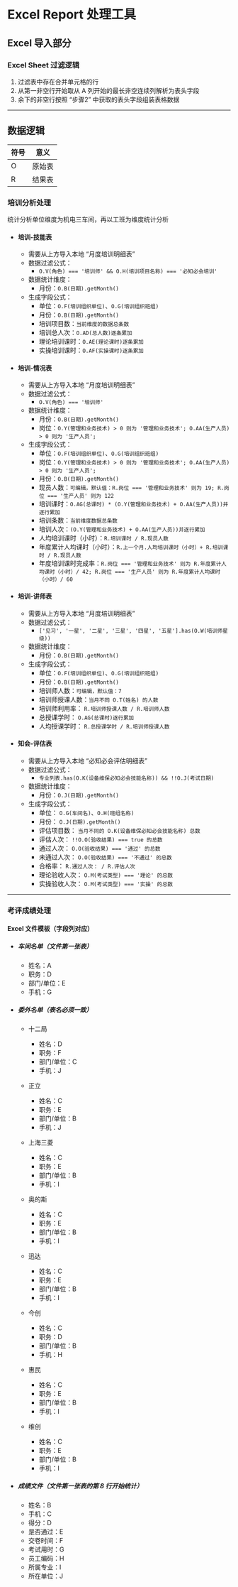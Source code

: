 # Excel Report 处理工具
## Excel 导入部分
### Excel Sheet 过滤逻辑
  1. 过滤表中存在合并单元格的行
  2. 从第一非空行开始取从 A 列开始的最长非空连续列解析为表头字段
  3. 余下的非空行按照 “步骤2” 中获取的表头字段组装表格数据


---
## 数据逻辑
|符号|意义|
|---|---|
|O  |原始表|
|R  |结果表|
### 培训分析处理
统计分析单位维度为机电三车间，再以工班为维度统计分析
  - #### 培训-技能表
    - 需要从上方导入本地 “月度培训明细表”
    - 数据过滤公式：
      - `O.V(角色) === '培训师' && O.H(培训项目名称) === '必知必会培训'`
    - 数据统计维度：
      - 月份：`O.B(日期).getMonth()`
    - 生成字段公式：
      - 单位：`O.F(培训组织单位)`、`O.G(培训组织班组)`
      - 月份：`O.B(日期).getMonth()`
      - 培训项目数：`当前维度的数据总条数`
      - 培训总人次：`O.AD(总人数)逐条累加`
      - 理论培训课时：`O.AE(理论课时)逐条累加`
      - 实操培训课时：`O.AF(实操课时)逐条累加`

  - #### 培训-情况表
    - 需要从上方导入本地 “月度培训明细表”
    - 数据过滤公式：
      - `O.V(角色) === '培训师'`
    - 数据统计维度：
      - 月份：`O.B(日期).getMonth()`
      - 岗位：`O.Y(管理和业务技术) > 0 则为 '管理和业务技术'; O.AA(生产人员) > 0 则为 '生产人员';`
    - 生成字段公式：
      - 单位：`O.F(培训组织单位)`、`O.G(培训组织班组)`
      - 岗位：`O.Y(管理和业务技术) > 0 则为 '管理和业务技术'; O.AA(生产人员) > 0 则为 '生产人员';`
      - 月份：`O.B(日期).getMonth()`
      - 现员人数：`可编辑，默认值：R.岗位 === '管理和业务技术' 则为 19; R.岗位 === '生产人员' 则为 122`
      - 培训课时：`O.AG(总课时) * (O.Y(管理和业务技术) + O.AA(生产人员))并逐行累加`
      - 培训条数：`当前维度数据总条数`
      - 培训人次：`(O.Y(管理和业务技术) + O.AA(生产人员))并逐行累加`
      - 人均培训课时（小时）：`R.培训课时 / R.现员人数`
      - 年度累计人均课时（小时）：`R.上一个月.人均培训课时（小时）+ R.培训课时 / R.现员人数`
      - 年度培训课时完成率：`R.岗位 === '管理和业务技术' 则为 R.年度累计人均课时（小时）/ 42; R.岗位 === '生产人员' 则为 R.年度累计人均课时（小时）/ 60`

  - #### 培训-讲师表
    - 需要从上方导入本地 “月度培训明细表”
    - 数据过滤公式：
      - `['见习', '一星', '二星', '三星', '四星', '五星'].has(O.W(培训师星级))`
    - 数据统计维度：
      - 月份：`O.B(日期).getMonth()`
    - 生成字段公式：
      - 单位：`O.F(培训组织单位)`、`O.G(培训组织班组)`
      - 月份：`O.B(日期).getMonth()`
      - 培训师人数：`可编辑，默认值：7`
      - 培训师授课人数：`当月不同 O.T(姓名) 的人数`
      - 培训师利用率： `R.培训师授课人数 / R.培训师人数`
      - 总授课学时： `O.AG(总课时)逐行累加`
      - 人均授课学时： `R.总授课学时 / R.培训师授课人数`

  - #### 知会-评估表
    - 需要从上方导入本地 “必知必会评估明细表”
    - 数据过滤公式：
      - `专业列表.has(O.K(设备维保必知必会技能名称)) && !!O.J(考试日期)`
    - 数据统计维度：
      - 月份：`O.J(日期).getMonth()`
    - 生成字段公式：
      - 单位： `O.G(车间名)`、`O.H(班组名称)`
      - 月份： `O.J(日期).getMonth()`
      - 评估项目数： `当月不同的 O.K(设备维保必知必会技能名称) 总数`
      - 评估人次： `!!O.O(验收结果) === true 的总数`
      - 通过人次： `O.O(验收结果) === '通过' 的总数`
      - 未通过人次： `O.O(验收结果) === '不通过' 的总数`
      - 合格率： `R.通过人次： / R.评估人次`
      - 理论验收人次： `O.M(考试类型) === '理论' 的总数`
      - 实操验收人次： `O.M(考试类型) === '实操' 的总数`
---
### 考评成绩处理
#### Excel 文件模板（字段列对应）
  - ##### 车间名单（文件第一张表）
    - 姓名：A
    - 职务：D
    - 部门/单位：E
    - 手机：G

  - ##### 委外名单（表名必须一致）
    - 十二局
      - 姓名：D
      - 职务：F
      - 部门/单位：C
      - 手机：J

    - 正立
      - 姓名：C
      - 职务：E
      - 部门/单位：B
      - 手机：J

    - 上海三菱
      - 姓名：C
      - 职务：E
      - 部门/单位：B
      - 手机：I

    - 奥的斯
      - 姓名：C
      - 职务：E
      - 部门/单位：B
      - 手机：I

    - 迅达
      - 姓名：C
      - 职务：E
      - 部门/单位：B
      - 手机：I

    - 今创
      - 姓名：C
      - 职务：D
      - 部门/单位：B
      - 手机：H

    - 惠民
      - 姓名：C
      - 职务：E
      - 部门/单位：B
      - 手机：I

    - 维创
      - 姓名：C
      - 职务：E
      - 部门/单位：B
      - 手机：I

  - ##### 成绩文件（文件第一张表的第 8 行开始统计）
    - 姓名：B
    - 手机：C
    - 得分：D
    - 是否通过：E
    - 交卷时间：F
    - 考试用时：G
    - 员工编码：H
    - 所属专业：I
    - 所在单位：J